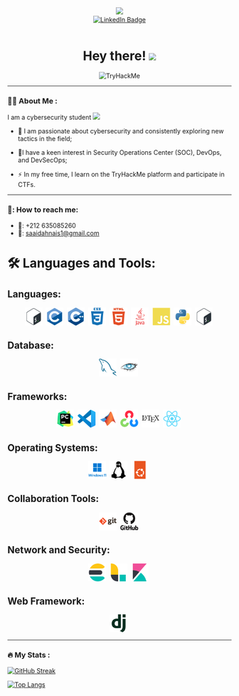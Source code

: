 

<div id="header" align="center">
  <img src="https://media.giphy.com/media/v1.Y2lkPTc5MGI3NjExam8xNG4wNWloZ2NvNnJ6cm1sNTJwcmk4cm1qcGRraHozZ2R0eXZodCZlcD12MV9pbnRlcm5hbF9naWZfYnlfaWQmY3Q9Zw/13HBDT4QSTpveU/giphy.gif" width="150"/>
</div>
<div id="badges" align="center">
  <a href="https://www.linkedin.com/in/saaida-hnais/">
  <img src="https://img.shields.io/badge/LinkedIn-blue?style=for-the-badge&logo=linkedin&logoColor=white" alt="LinkedIn Badge"/>
  </a>
  <br/>
   <img src="https://komarev.com/ghpvc/?username=saaida1&style=flat-square&color=blue" alt=""/>
   
   <h1>
   Hey there!  <img src="https://media.giphy.com/media/hvRJCLFzcasrR4ia7z/giphy.gif" width="30px"/>
   </h1>
</div>





<div align="center">
  <img src="https://tryhackme-badges.s3.amazonaws.com/V4nH3lS1nG.png" alt="TryHackMe">
  
  



</div>

---

### :woman_technologist: About Me :
I am a cybersecurity student <img src="https://media.giphy.com/media/077i6AULCXc0FKTj9s/giphy.gif" width="30">
- :telescope: I am passionate about cybersecurity and consistently exploring new tactics in the field;

- :seedling:I have a keen interest in Security Operations Center (SOC), DevOps, and DevSecOps;

- :zap: In my free time, I learn on the TryHackMe platform and participate in CTFs.
  
---
### 📱: How to reach me:
- 🤙: +212 635085260
- 📧: saaidahnais1@gmail.com




# :hammer_and_wrench: Languages and Tools:

## Languages:
<div align="center">
    <img src="https://github.com/devicons/devicon/blob/master/icons/bash/bash-original.svg" title="Bash" alt="Bash" width="40" height="40"/>&nbsp;
    <img src="https://github.com/devicons/devicon/blob/master/icons/c/c-original.svg" title="C" alt="C" width="40" height="40"/>&nbsp;
    <img src="https://github.com/devicons/devicon/blob/master/icons/cplusplus/cplusplus-original.svg" title="C++" alt="C++" width="40" height="40"/>&nbsp;
    <img src="https://github.com/devicons/devicon/blob/master/icons/css3/css3-plain-wordmark.svg" title="CSS" alt="CSS" width="40" height="40"/>&nbsp;
    <img src="https://github.com/devicons/devicon/blob/master/icons/html5/html5-plain-wordmark.svg" title="HTML" alt="HTML" width="40" height="40"/>&nbsp;
    <img src="https://github.com/devicons/devicon/blob/master/icons/java/java-plain-wordmark.svg" title="Java" alt="Java" width="40" height="40"/>&nbsp;
    <img src="https://github.com/devicons/devicon/blob/master/icons/javascript/javascript-plain.svg" title="JavaScript" alt="JavaScript" width="40" height="40"/>&nbsp;
    <img src="https://github.com/devicons/devicon/blob/master/icons/python/python-original.svg" title="Python" alt="Python" width="40" height="40"/>&nbsp;
    <img src="https://github.com/devicons/devicon/blob/master/icons/bash/bash-original.svg" title="Bash" alt="Bash" width="40" height="40"/>&nbsp;
</div>

## Database:
<div align="center">
    <img src="https://github.com/devicons/devicon/blob/master/icons/mysql/mysql-original.svg" title="MySQL" alt="MySQL" width="40" height="40"/>&nbsp;
    <img src="https://github.com/devicons/devicon/blob/master/icons/cassandra/cassandra-original.svg" title="Cassandra" alt="Cassandra" width="40" height="40"/>&nbsp;
</div>

## Frameworks:
<div align="center">
    <img src="https://github.com/devicons/devicon/blob/master/icons/pycharm/pycharm-original.svg" title="PyCharm" alt="PyCharm" width="40" height="40"/>&nbsp;
    <img src="https://github.com/devicons/devicon/blob/master/icons/vscode/vscode-original.svg" title="Visual Studio Code" alt="Visual Studio Code" width="40" height="40"/>&nbsp;
    <img src="https://github.com/devicons/devicon/blob/master/icons/matlab/matlab-original.svg" title="MATLAB" alt="MATLAB" width="40" height="40"/>&nbsp;
    <img src="https://github.com/devicons/devicon/blob/master/icons/opencv/opencv-original.svg" title="OpenCV" alt="OpenCV" width="40" height="40"/>&nbsp;
    <img src="https://github.com/devicons/devicon/blob/master/icons/latex/latex-original.svg" title="LaTeX" alt="LaTeX" width="40" height="40"/>&nbsp;
    <img src="https://github.com/devicons/devicon/blob/master/icons/react/react-original.svg" title="React" alt="React" width="40" height="40"/>&nbsp;
</div>

## Operating Systems:
<div align="center">
    <img src="https://github.com/devicons/devicon/blob/master/icons/windows11/windows11-original-wordmark.svg" title="Windows 11" alt="Windows 11" width="40" height="40"/>&nbsp;
    <img src="https://github.com/devicons/devicon/blob/master/icons/linux/linux-plain.svg" title="Linux" alt="Linux" width="40" height="40"/>&nbsp;
    <img src="https://github.com/devicons/devicon/blob/master/icons/ubuntu/ubuntu-original.svg" title="Ubuntu" alt="Ubuntu" width="40" height="40"/>&nbsp;
</div>

## Collaboration Tools:
<div align="center">
    <img src="https://github.com/devicons/devicon/blob/master/icons/git/git-original-wordmark.svg" title="Git" alt="Git" width="40" height="40"/>&nbsp;
    <img src="https://github.com/devicons/devicon/blob/master/icons/github/github-original-wordmark.svg" title="GitHub" alt="GitHub" width="40" height="40"/>&nbsp;
</div>

## Network and Security:
<div align="center">
      <img src="https://github.com/devicons/devicon/blob/master/icons/elasticsearch/elasticsearch-original.svg" title="Elasticsearch" alt="Elasticsearch" width="40"       height="40"/>&nbsp;
    <img src="https://github.com/devicons/devicon/blob/master/icons/logstash/logstash-original.svg" title="Logstash" alt="Logstash" width="40" height="40"/>&nbsp;
    <img src="https://github.com/devicons/devicon/blob/master/icons/kibana/kibana-original.svg" title="Kibana" alt="Kibana" width="40" height="40"/>&nbsp;
</div>

## Web Framework:
<div align="center">
    <img src="https://github.com/devicons/devicon/blob/master/icons/django/django-plain.svg" title="Django" alt="Django" width="40" height="40"/>&nbsp;
</div>
</div>

---
### :fire: My Stats :

[![GitHub Streak](http://github-readme-streak-stats.herokuapp.com?user=saaida1&theme=dark&background=000000)](https://git.io/streak-stats)

[![Top Langs](https://github-readme-stats.vercel.app/api/top-langs/?username=saaida1&layout=compact&theme=vision-friendly-dark)](https://github.com/anuraghazra/github-readme-stats)


